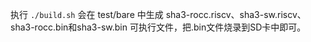 执行 `./build.sh` 会在 test/bare 中生成 sha3-rocc.riscv、sha3-sw.riscv、sha3-rocc.bin和sha3-sw.bin 可执行文件，把.bin文件烧录到SD卡中即可。
